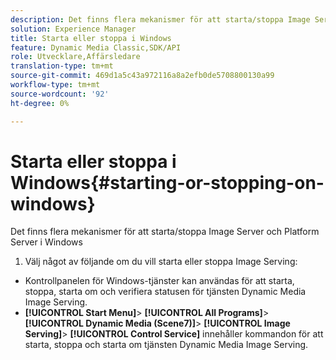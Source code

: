 ```yaml
---
description: Det finns flera mekanismer för att starta/stoppa Image Server och Platform Server i Windows
solution: Experience Manager
title: Starta eller stoppa i Windows
feature: Dynamic Media Classic,SDK/API
role: Utvecklare,Affärsledare
translation-type: tm+mt
source-git-commit: 469d1a5c43a972116a8a2efb0de5708800130a99
workflow-type: tm+mt
source-wordcount: '92'
ht-degree: 0%

---
```



# Starta eller stoppa i Windows{#starting-or-stopping-on-windows}

Det finns flera mekanismer för att starta/stoppa Image Server och Platform Server i Windows

1. Välj något av följande om du vill starta eller stoppa Image Serving:

* Kontrollpanelen för Windows-tjänster kan användas för att starta, stoppa, starta om och verifiera statusen för tjänsten Dynamic Media Image Serving.
* **[!UICONTROL Start Menu]**>  **[!UICONTROL All Programs]**>  **[!UICONTROL Dynamic Media (Scene7)]**>  **[!UICONTROL Image Serving]**>  **[!UICONTROL Control Service]** innehåller kommandon för att starta, stoppa och starta om tjänsten Dynamic Media Image Serving.

